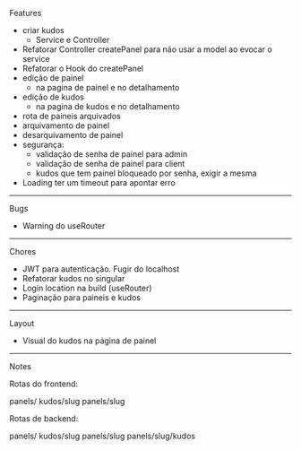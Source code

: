 Features

- criar kudos
  - Service e Controller
- Refatorar Controller createPanel para não usar a model ao evocar o service
- Refatorar o Hook do createPanel
- edição de painel
  - na pagina de painel e no detalhamento
- edição de kudos
  - na pagina de kudos e no detalhamento
- rota de paineis arquivados
- arquivamento de painel
- desarquivamento de painel
- segurança:
  - validação de senha de painel para admin
  - validação de senha de painel para client
  - kudos que tem painel bloqueado por senha, exigir a mesma
- Loading ter um timeout para apontar erro

-----

Bugs

- Warning do useRouter

-----

Chores

- JWT para autenticação. Fugir do localhost
- Refatorar kudos no singular
- Login location na build (useRouter)
- Paginação para paineis e kudos

-----

Layout

- Visual do kudos na página de painel

-----

Notes

Rotas do frontend:

panels/
kudos/slug
panels/slug

Rotas de backend:

panels/
kudos/slug
panels/slug
panels/slug/kudos
